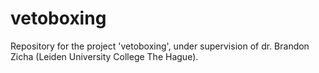 # vetoboxing
Repository for the project 'vetoboxing', under supervision of dr. Brandon Zicha (Leiden University College The Hague). 
